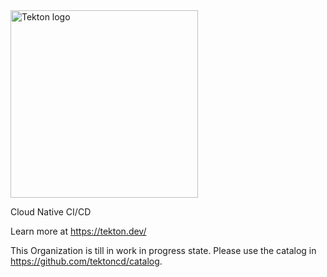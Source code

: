 <img src="https://raw.githubusercontent.com/cdfoundation/artwork/main/tekton/horizontal/color/tekton-horizontal-color.svg" alt="Tekton logo" width="300"/>

Cloud Native CI/CD

Learn more at https://tekton.dev/

This Organization is till in work in progress state. Please use the catalog in https://github.com/tektoncd/catalog.

